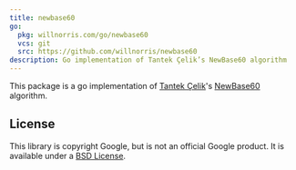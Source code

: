 ```yaml
---
title: newbase60
go:
  pkg: willnorris.com/go/newbase60
  vcs: git
  src: https://github.com/willnorris/newbase60
description: Go implementation of Tantek Çelik’s NewBase60 algorithm
---
```

This package is a go implementation of [Tantek Çelik][tantek]'s [NewBase60][]
algorithm.

[tantek]: http://tantek.com/
[NewBase60]: http://tantek.com/w/NewBase60

## License ##

This library is copyright Google, but is not an official Google product.  It is
available under a [BSD License][].

[BSD License]: https://github.com/willnorris/newbase60/blob/master/LICENSE
